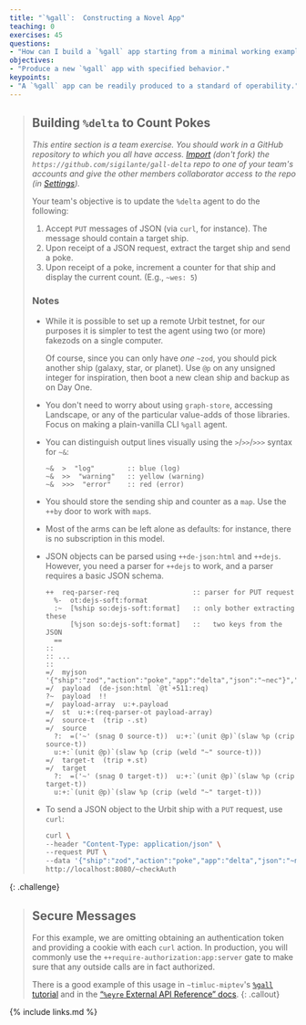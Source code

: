 ```yaml
---
title: "`%gall`:  Constructing a Novel App"
teaching: 0
exercises: 45
questions:
- "How can I build a `%gall` app starting from a minimal working example?"
objectives:
- "Produce a new `%gall` app with specified behavior."
keypoints:
- "A `%gall` app can be readily produced to a standard of operability."
---
```


> ##  Building `%delta` to Count Pokes
>
> _This entire section is a team exercise.  You should work in a GitHub repository to which you all have access.  [Import](https://github.com/new/import) (don't fork) the `https://github.com/sigilante/gall-delta` repo to one of your team's accounts and give the other members collaborator access to the repo (in [Settings](https://docs.github.com/en/account-and-profile/setting-up-and-managing-your-github-user-account/managing-user-account-settings/permission-levels-for-a-user-account-repository))._
>
> Your team's objective is to update the `%delta` agent to do the following:
>
> 1. Accept `PUT` messages of JSON (via `curl`, for instance).  The message should contain a target ship.
> 2. Upon receipt of a JSON request, extract the target ship and send a poke.
> 3. Upon receipt of a poke, increment a counter for that ship and display the current count.  (E.g., `~wes: 5`)
>
> ### Notes
>
> - While it is possible to set up a remote Urbit testnet, for our purposes it is simpler to test the agent using two (or more) fakezods on a single computer.
>
>     Of course, since you can only have _one_ `~zod`, you should pick another ship (galaxy, star, or planet).  Use `@p` on any unsigned integer for inspiration, then boot a new clean ship and backup as on Day One.
>
> - You don't need to worry about using `graph-store`, accessing Landscape, or any of the particular value-adds of those libraries.  Focus on making a plain-vanilla CLI `%gall` agent.
>
> - You can distinguish output lines visually using the `>`/`>>`/`>>>` syntax for `~&`:
>
>     ```
>     ~&  >  "log"        :: blue (log)
>     ~&  >>  "warning"   :: yellow (warning)
>     ~&  >>>  "error"    :: red (error)
>
> - You should store the sending ship and counter as a `map`.  Use the `++by` door to work with `map`s.
>
> - Most of the arms can be left alone as defaults:  for instance, there is no subscription in this model.
>
> - JSON objects can be parsed using `++de-json:html` and `++dejs`.  However, you need a parser for `++dejs` to work, and a parser requires a basic JSON schema.
>
>     ```
>     ++  req-parser-req                  :: parser for PUT request
>       %-  ot:dejs-soft:format
>       :~  [%ship so:dejs-soft:format]   :: only bother extracting these
>           [%json so:dejs-soft:format]   ::   two keys from the JSON
>       ==
>     ::
>     :: ...
>     ::
>     =/  myjson  '{"ship":"zod","action":"poke","app":"delta","json":"~nec"}","mark":"noun"}'
>     =/  payload  (de-json:html `@t`+511:req)
>     ?~  payload  !!
>     =/  payload-array  u:+.payload
>     =/  st  u:+:(req-parser-ot payload-array)
>     =/  source-t  (trip -.st)
>     =/  source
>       ?:  =('~' (snag 0 source-t))  u:+:`(unit @p)`(slaw %p (crip source-t))
>       u:+:`(unit @p)`(slaw %p (crip (weld "~" source-t)))
>     =/  target-t  (trip +.st)
>     =/  target
>       ?:  =('~' (snag 0 target-t))  u:+:`(unit @p)`(slaw %p (crip target-t))
>       u:+:`(unit @p)`(slaw %p (crip (weld "~" target-t)))
>     ```
>
> - To send a JSON object to the Urbit ship with a `PUT` request, use `curl`:
>
>     ```sh
>     curl \
>     --header "Content-Type: application/json" \
>     --request PUT \
>     --data '{"ship":"zod","action":"poke","app":"delta","json":"~nec","mark":"noun"}' \
>     http://localhost:8080/~checkAuth
>     ```
{: .challenge}

> ## Secure Messages
>
> For this example, we are omitting obtaining an authentication token and providing a cookie with each `curl` action.  In production, you will commonly use the `++require-authorization:app:server` gate to make sure that any outside calls are in fact authorized.
>
> There is a good example of this usage in `~timluc-miptev`'s [`%gall` tutorial](https://github.com/timlucmiptev/gall-guide/blob/master/example-code/app/gall-test2.hoon#L66) and in the [“`%eyre` External API Reference” docs](https://urbit.org/docs/arvo/eyre/external-api-ref).
{: .callout}

{% include links.md %}
